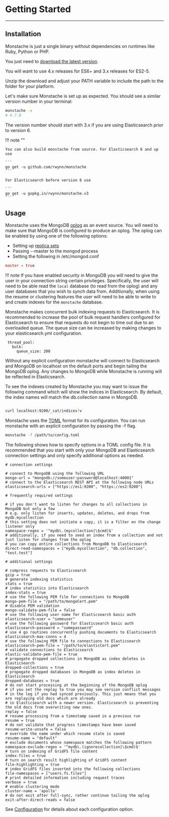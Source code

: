 # Getting Started

---

## Installation

Monstache is just a single binary without dependencies on runtimes like Ruby, Python or PHP.

You just need to [download the latest version](https://github.com/rwynn/monstache/releases).

You will want to use 4.x releases for ES6+ and 3.x releases for ES2-5.

Unzip the download and adjust your PATH variable to include the path to the folder for your platform.

Let's make sure Monstache is set up as expected. You should see a similar version number in your terminal:

```sh
monstache -v
# 4.7.0
```

The version number should start with 3.x if you are using Elasticsearch prior to version 6.

!!! note ""

	You can also build monstache from source. For Elasticsearch 6 and up use

	```
	go get -u github.com/rwynn/monstache
	```

	For Elasticsearch before version 6 use

	```
	go get -u gopkg.in/rwynn/monstache.v3
	```

## Usage

Monstache uses the MongoDB [oplog](https://docs.mongodb.com/manual/core/replica-set-oplog/) as an event source. You will need to make sure that MongoDB is configured to
produce an oplog.  The oplog can be enabled by using one of the following options:

+ Setting up [replica sets](http://docs.mongodb.org/manual/tutorial/deploy-replica-set/)
+ Passing --master to the mongod process
+ Setting the following in /etc/mongod.conf

```toml
master = true
```

!!! note
	If you have enabled security in MongoDB you will need to give the user in your connection string
	certain privileges.  Specifically, the user will need to be able read the `local` database (to read
	from the oplog) and any user databases that you wish to synch data from.  Additionally, when using the 
	resume or clustering features the user will need to be able to write to and create indexes for the 
	`monstache` database. 

Monstache makes concurrent bulk indexing requests to Elasticsearch.  It is recommended to increase the
pool of bulk request handlers configured for Elasticsearch to ensure that requests do not begin to time
out due to an overloaded queue. The queue size can be increased by making changes to your elasticsearch.yml
configuration.

```
 thread_pool:
   bulk:
     queue_size: 200
```

Without any explicit configuration monstache will connect to Elasticsearch and MongoDB on localhost
on the default ports and begin tailing the MongoDB oplog.  Any changes to MongoDB while Monstache is running will be reflected in Elasticsearch.

To see the indexes created by Monstache you may want to issue the following command which will show the indices in Elasticsearch. By default, the
index names will match the db.collection name in MongoDB.

```sh

curl localhost:9200/_cat/indices?v

```

Monstache uses the [TOML](https://github.com/toml-lang/toml) format for its configuration.  You can run 
monstache with an explicit configuration by passing the -f flag.

```sh
monstache -f /path/to/config.toml
```

The following shows how to specify options in a TOML config file.  It is recommended that you start with only your MongoDB
and Elasticsearch connection settings and only specify additional options as needed. 

```
# connection settings

# connect to MongoDB using the following URL
mongo-url = "mongodb://someuser:password@localhost:40001"
# connect to the Elasticsearch REST API at the following node URLs
elasticsearch-urls = ["https://es1:9200", "https://es2:9200"]

# frequently required settings

# if you don't want to listen for changes to all collections in MongoDB but only a few
# e.g. only listen for inserts, updates, deletes, and drops from mydb.mycollection
# this setting does not initiate a copy, it is a filter on the change listener only
namespace-regex = '^mydb\.(mycollection|\$cmd)$'
# additionally, if you need to seed an index from a collection and not just listen for changes from the oplog
# you can copy entire collections from MongoDB to Elasticsearch
direct-read-namespaces = ["mydb.mycollection", "db.collection", "test.test"]

# additional settings

# compress requests to Elasticsearch
gzip = true
# generate indexing statistics
stats = true
# index statistics into Elasticsearch
index-stats = true
# use the following PEM file for connections to MongoDB
mongo-pem-file = "/path/to/mongoCert.pem"
# disable PEM validation
mongo-validate-pem-file = false
# use the following user name for Elasticsearch basic auth
elasticsearch-user = "someuser"
# use the following password for Elasticsearch basic auth
elasticsearch-password = "somepassword"
# use 4 go routines concurrently pushing documents to Elasticsearch
elasticsearch-max-conns = 4 
# use the following PEM file to connections to Elasticsearch
elasticsearch-pem-file = "/path/to/elasticCert.pem"
# validate connections to Elasticsearch
elastic-validate-pem-file = true
# propogate dropped collections in MongoDB as index deletes in Elasticsearch
dropped-collections = true
# propogate dropped databases in MongoDB as index deletes in Elasticsearch
dropped-databases = true
# do not start processing at the beginning of the MongoDB oplog
# if you set the replay to true you may see version conflict messages
# in the log if you had synced previously. This just means that you are replaying old docs which are already
# in Elasticsearch with a newer version. Elasticsearch is preventing the old docs from overwriting new ones.
replay = false
# resume processing from a timestamp saved in a previous run
resume = true
# do not validate that progress timestamps have been saved
resume-write-unsafe = false
# override the name under which resume state is saved
resume-name = "default"
# exclude documents whose namespace matches the following pattern
namespace-exclude-regex = '^mydb\.(ignorecollection|\$cmd)$'
# turn on indexing of GridFS file content
index-files = true
# turn on search result highlighting of GridFS content
file-highlighting = true
# index GridFS files inserted into the following collections
file-namespaces = ["users.fs.files"]
# print detailed information including request traces
verbose = true
# enable clustering mode
cluster-name = 'apollo'
# do not exit after full-sync, rather continue tailing the oplog
exit-after-direct-reads = false
```

See [Configuration](/config/) for details about each configuration
option.

